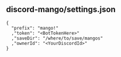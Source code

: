 discord-mango/settings.json
---
```json5
{
  "prefix": "mango!"
  ,"token": "<BotTokenHere>"
  ,"saveDir": "/where/to/save/mangos"
  ,"ownerId": "<YourDiscordId>"
}
```